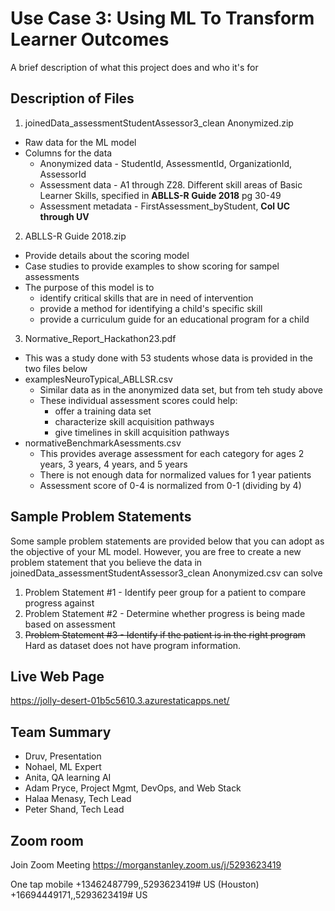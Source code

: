 # Use Case 3: Using ML To Transform Learner Outcomes

A brief description of what this project does and who it's for

## Description of Files

1. joinedData_assessmentStudentAssessor3_clean Anonymized.zip
  * Raw data for the ML model
  * Columns for the data
    * Anonymized data - StudentId, AssessmentId, OrganizationId, AssessorId
    * Assessment data - A1 through Z28. Different skill areas of Basic Learner Skills, specified in **ABLLS-R Guide 2018** pg 30-49
    * Assessment metadata - FirstAssessment_byStudent, **Col UC through UV**
2.  ABLLS-R Guide 2018.zip
  * Provide details about the scoring model 
  * Case studies to provide examples to show scoring for sampel assessments
  * The purpose of this model is to 
    * identify critical skills that are in need of intervention
    * provide a method for identifying a child's specific skill
    * provide a curriculum guide for an educational program for a child
3.  Normative_Report_Hackathon23.pdf
  * This was a study done with 53 students whose data is provided in the two files below
  * examplesNeuroTypical_ABLLSR.csv
    * Similar data as in the anonymized data set, but from teh study above
    * These individual assessment scores could help:
      * offer a training data set
      * characterize skill acquisition pathways
      * give timelines in skill acquisition pathways
  * normativeBenchmarkAsessments.csv
    * This provides average assessment for each category for ages 2 years, 3 years, 4 years, and 5 years
    * There is not enough data for normalized values for 1 year patients
    * Assessment score of 0-4 is normalized from 0-1 (dividing by 4)

## Sample Problem Statements

Some sample problem statements are provided below that you can adopt as the objective of your ML model. However, you are free to create a new problem statement that you believe the data in joinedData_assessmentStudentAssessor3_clean Anonymized.csv can solve

1. Problem Statement #1 - Identify peer group for a patient to compare progress against
2. Problem Statement #2 - Determine whether progress is being made based on assessment
3. ~~Problem Statement #3 - Identify if the patient is in the right program~~ Hard as dataset does not have program information.

## Live Web Page
https://jolly-desert-01b5c5610.3.azurestaticapps.net/

## Team Summary
* Druv, Presentation
* Nohael, ML Expert
* Anita, QA learning AI
* Adam Pryce, Project Mgmt, DevOps, and Web Stack
* Halaa Menasy,	Tech Lead
* Peter Shand,	Tech Lead

## Zoom room
Join Zoom Meeting
https://morganstanley.zoom.us/j/5293623419

One tap mobile
+13462487799,,5293623419# US (Houston)
+16694449171,,5293623419# US
